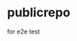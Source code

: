 # publicrepo
for e2e test
































































































































































































































































































































































































































































































































































































































































































































































































































































































































































































































































































































































































































































































































































































































































































































































































































































































































































































































































































































































































































































































































































































































































































































































































































































































































































































































































































































































































































































































































































































































































































































































































































































































































































